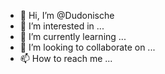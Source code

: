 - 👋 Hi, I’m @Dudonische
- 👀 I’m interested in ...
- 🌱 I’m currently learning ...
- 💞️ I’m looking to collaborate on ...
- 📫 How to reach me ...

<!---
Dudonische/Dudonische is a ✨ special ✨ repository because its `README.md` (this file) appears on your GitHub profile.
You can click the Preview link to take a look at your changes. йойойойойойоойойойойойойойой
--->
